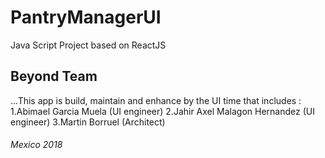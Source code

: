 # PantryManagerUI
Java Script Project based on ReactJS

## Beyond Team ##
...This app is build, maintain and enhance by the UI time that includes :
1.Abimael Garcia Muela (UI engineer)
2.Jahir Axel Malagon Hernandez (UI engineer)
3.Martin Borruel (Architect)

###### Mexico 2018 ######
